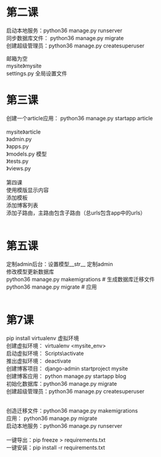 # 第二课<br>
启动本地服务：python36 manage.py runserver<br>
同步数据库文件： python36 manage.py migrate<br>
创建超级管理员：python36 manage.py createsuperuser<br>

邮箱为空<br>
mysite》mysite<br>
        settings.py   全局设置文件<br>

# 第三课<br>
创建一个article应用： python36 manage.py startapp article<br>  
mysite》article<br>
      》admin.py<br>
      》apps.py<br>
      》models.py   模型<br>
      》tests.py<br>
      》views.py<br>
<br>
第四课<br>
使用模版显示内容<br>
添加模板<br>
添加博客列表<br>
添加子路由，主路由包含子路由（总urls包含app中的urls）<br>
<br>
# 第五课<br>
定制admin后台：设置模型__str__  定制admin<br>
修改模型更新数据库<br>
            python36 manage.py makemigrations           # 生成数据库迁移文件<br>
            python36 manage.py migrate                  # 应用<br>
<br>
# 第7课<br>
pip install virtualenv 虚拟环境<br>
创建虚拟环境： virtualenv <mysite_env><br>
启动虚拟环境： Scripts\activate<br>
推出虚拟环境： deactivate<br>
创建博客项目： django-admin startproject mysite<br>
创建博客应用： python manage.py startapp blog<br>
初始化数据库：python36 manage.py migrate<br>
创建超级管理员：python36 manage.py createsuperuser<br>

<br>
创造迁移文件：python36 manage.py makemigrations<br>
应用： python36 manage.py migrate<br>
启动本地服务：python36 manage.py runserver<br>
<br>
一键导出：pip freeze > requirements.txt<br>
一键安装：pip install -r requirements.txt<br>